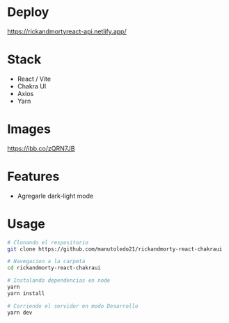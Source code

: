 # Deploy

https://rickandmortyreact-api.netlify.app/

# Stack

- React / Vite
- Chakra UI
- Axios
- Yarn

# Images

https://ibb.co/zQRN7JB

# Features

- Agregarle dark-light mode

# Usage

```bash
# Clonando el respositorio
git clone https://github.com/manutoledo21/rickandmorty-react-chakraui

# Navegacion a la carpeta
cd rickandmorty-react-chakraui

# Instalando dependencias en node
yarn
yarn install

# Corriendo el servidor en modo Desarrollo
yarn dev
```
